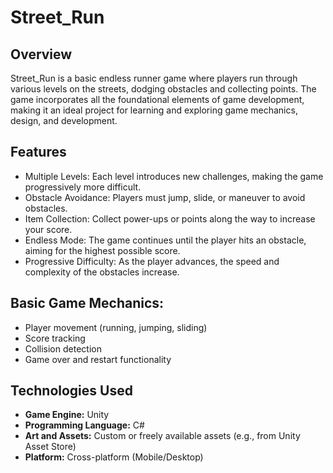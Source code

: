 # Street_Run
## Overview
Street_Run is a basic endless runner game where players run through various levels on the streets, dodging obstacles and collecting points. The game incorporates all the foundational elements of game development, making it an ideal project for learning and exploring game mechanics, design, and development.

## Features
- Multiple Levels: Each level introduces new challenges, making the game progressively more difficult.
- Obstacle Avoidance: Players must jump, slide, or maneuver to avoid obstacles.
- Item Collection: Collect power-ups or points along the way to increase your score.
- Endless Mode: The game continues until the player hits an obstacle, aiming for the highest possible score.
- Progressive Difficulty: As the player advances, the speed and complexity of the obstacles increase.

## Basic Game Mechanics:
- Player movement (running, jumping, sliding)
- Score tracking
- Collision detection
- Game over and restart functionality

## Technologies Used
- **Game Engine:** Unity
- **Programming Language:** C#
- **Art and Assets:** Custom or freely available assets (e.g., from Unity Asset Store)
- **Platform:** Cross-platform (Mobile/Desktop)
